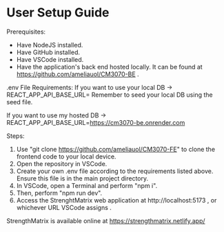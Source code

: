 # User Setup Guide

Prerequisites:
* Have NodeJS installed.
* Have GitHub installed.
* Have VSCode installed.
* Have the application's back end hosted locally. It can be found at https://github.com/ameliauol/CM3070-BE .

.env File Requirements:
If you want to use your local DB -> REACT_APP_API_BASE_URL=<your backend url>
Remember to seed your local DB using the seed file.

If you want to use my hosted DB -> REACT_APP_API_BASE_URL=https://cm3070-be.onrender.com

Steps:
1. Use "git clone https://github.com/ameliauol/CM3070-FE" to clone the frontend code to your local device.
2. Open the repository in VSCode.
3. Create your own .env file according to the requirements listed above. Ensure this file is in the main project directory. 
4. In VSCode, open a Terminal and perform "npm i".
5. Then, perform "npm run dev".
6. Access the StrenghtMatrix web application at http://localhost:5173 , or whichever URL VSCode assigns .

StrengthMatrix is available online at https://strengthmatrix.netlify.app/
